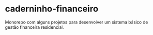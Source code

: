 # caderninho-financeiro
Monorepo com alguns projetos para desenvolver um sistema básico de gestão financeira residencial.
